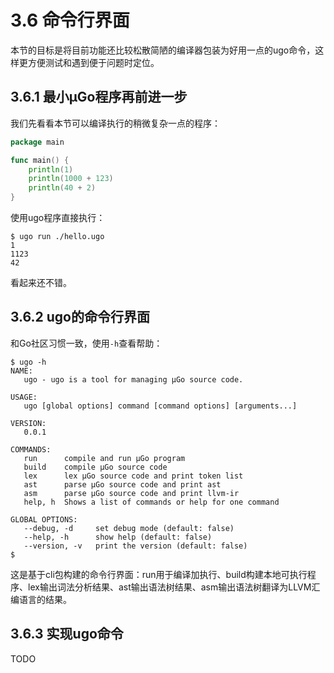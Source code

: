 # 3.6 命令行界面

本节的目标是将目前功能还比较松散简陋的编译器包装为好用一点的ugo命令，这样更方便测试和遇到便于问题时定位。

## 3.6.1 最小µGo程序再前进一步

我们先看看本节可以编译执行的稍微复杂一点的程序：

```go
package main

func main() {
	println(1)
	println(1000 + 123)
	println(40 + 2)
}
```

使用ugo程序直接执行：

```
$ ugo run ./hello.ugo 
1
1123
42
```

看起来还不错。

## 3.6.2 ugo的命令行界面

和Go社区习惯一致，使用`-h`查看帮助：

```
$ ugo -h
NAME:
   ugo - ugo is a tool for managing µGo source code.

USAGE:
   ugo [global options] command [command options] [arguments...]

VERSION:
   0.0.1

COMMANDS:
   run      compile and run µGo program
   build    compile µGo source code
   lex      lex µGo source code and print token list
   ast      parse µGo source code and print ast
   asm      parse µGo source code and print llvm-ir
   help, h  Shows a list of commands or help for one command

GLOBAL OPTIONS:
   --debug, -d     set debug mode (default: false)
   --help, -h      show help (default: false)
   --version, -v   print the version (default: false)
$
```

这是基于cli包构建的命令行界面：run用于编译加执行、build构建本地可执行程序、lex输出词法分析结果、ast输出语法树结果、asm输出语法树翻译为LLVM汇编语言的结果。

## 3.6.3 实现ugo命令

TODO
